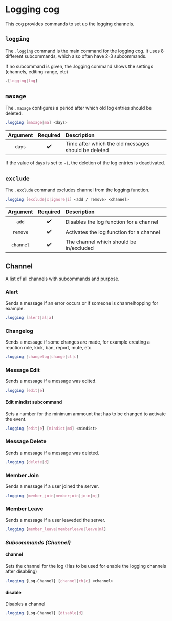 # Logging cog

This cog provides commands to set up the logging channels.


## `logging`


The `.logging` command is the main command for the logging cog. It uses 8 different subcommands, which also often have 2-3 subcommands.

If no subcommand is given, the .logging command shows the settings (channels, editing-range, etc)

```css
.[logging|log]
```


## `maxage`


The `.maxage` configures a period after which old log entries should be deleted.

```css
.logging [maxage|ma] <days>
```

|Argument|Required|Description|
|:------:|:------:|:----------|
|`days`|:heavy_check_mark:|Time after which the old messages should be deleted|

If the value of `days` is set to `-1`, the deletion of the log entries is deactivated.


## `exclude`


The `.exclude` command excludes channel from the logging function.

```css
.logging [exclude|x|ignore|i] <add / remove> <channel>
```

|Argument|Required|Description|
|:------:|:------:|:----------|
|`add`|:heavy_check_mark:|Disables the log function for a channel|
|`remove`|:heavy_check_mark:|Activates the log function for a channel|
|`channel`|:heavy_check_mark:|The channel which should be in/excluded|


## Channel

A list of all channels with subcommands and purpose.


### Alart

Sends a message if an error occurs or if someone is channelhopping for example.

```css
.logging [alert|al|a]
```


### Changelog

Sends a message if some changes are made, for example creating a reaction role, kick, ban, report, mute, etc.

```css
.logging [changelog|change|cl|c]
```


### Message Edit

Sends a message if a message was edited.

```css
.logging [edit|e]
```


#### Edit mindist subcommand

Sets a number for the minimum ammount that has to be changed to activate the event.

```css
.logging [edit|e] [mindist|md] <mindist>
```


### Message Delete

Sends a message if a message was deleted.

```css
.logging [delete|d]
```


### Member Join

Sends a message if a user joined the server.

```css
.logging [member_join|memberjoin|join|mj]
```


### Member Leave

Sends a message if a user leaveded the server.

```css
.logging [member_leave|memberleave|leave|ml]
```


### *__Subcommands (Channel)__*


#### channel

Sets the channel for the log (Has to be used for enable the logging channels after disabling)

```css
.logging {Log-Channel} [channel|ch|c] <channel>
```


#### disable

Disables a channel

```css
.logging {Log-Channel} [disable|d]
```


